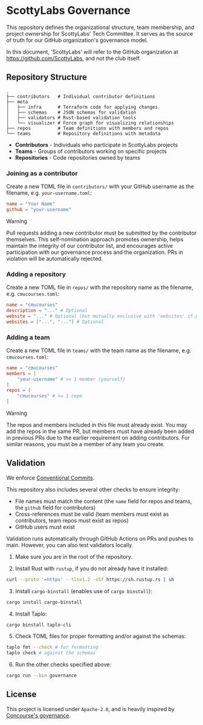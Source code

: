 # ScottyLabs Governance

This repository defines the organizational structure, team membership, and project ownership for ScottyLabs' Tech Committee. It serves as the source of truth for our GitHub organization's governance model.

In this document, 'ScottyLabs' will refer to the GitHub organization at https://github.com/ScottyLabs, and not the club itself.

## Repository Structure

```
.
├── contributors   # Individual contributor definitions
├── meta
│   ├── infra      # Terraform code for applying changes
│   ├── schemas    # JSON schemas for validation
│   ├── validators # Rust-based validation tools
│   └── visualizer # Force graph for visualizing relationships
├── repos          # Team definitions with members and repos
└── teams          # Repository definitions with metadata
```

-   **Contributors** - Individuals who participate in ScottyLabs projects
-   **Teams** - Groups of contributors working on specific projects
-   **Repositories** - Code repositories owned by teams

### Joining as a contributor

Create a new TOML file in `contributors/` with your GitHub username as the filename, e.g. `your-username.toml`:

```toml
name = "Your Name"
github = "your-username"
```

> [!WARNING]
> Pull requests adding a new contributor must be submitted by the contributor themselves. This self-nomination approach promotes ownership, helps maintain the integrity of our contributor list, and encourages active participation with our governance process and the organization. PRs in violation will be automatically rejected.

### Adding a repository

Create a new TOML file in `repos/` with the repository name as the filename, e.g. `cmucourses.toml`:

```toml
name = "cmucourses"
description = "..." # Optional
website = "..." # Optional (but mutually exclusive with 'websites' if present)
websites = ["...", "..."] # Optional
```

### Adding a team

Create a new TOML file in `teams/` with the team name as the filename, e.g. `cmucourses.toml`:

```toml
name = "cmucourses"
members = [
    "your-username" # >= 1 member (yourself)
]
repos = [
    "cmucourses" # >= 1 repo
]
```

> [!WARNING]
> The repos and members included in this file must already exist. You may add the repos in the same PR, but members must have already been added in previous PRs due to the earlier requirement on adding contributors. For similar reasons, you must be a member of any team you create.

## Validation

We enforce [Conventional Commits](https://www.conventionalcommits.org/en/v1.0.0/).

This repository also includes several other checks to ensure integrity:

-   File names must match the content (the `name` field for repos and teams, the `github` field for contributors)
-   Cross-references must be valid (team members must exist as contributors, team repos must exist as repos)
-   GitHub users must exist

Validation runs automatically through GitHub Actions on PRs and pushes to main. However, you can also test validators locally.

1. Make sure you are in the root of the repository.

2. Install Rust with `rustup`, if you do not already have it installed:

```sh
curl --proto '=https' --tlsv1.2 -sSf https://sh.rustup.rs | sh
```

3. Install `cargo-binstall` (enables use of `cargo binstall`):

```sh
cargo install cargo-binstall
```

4. Install Taplo:

```sh
cargo binstall taplo-cli
```

5. Check TOML files for proper formatting and/or against the schemas:

```sh
taplo fmt --check # for formatting
taplo check # against the schemas
```

6. Run the other checks specified above:

```sh
cargo run --bin governance
```

## License

This project is licensed under `Apache-2.0`, and is heavily inspired by [Concourse's governance](https://github.com/concourse/governance).
